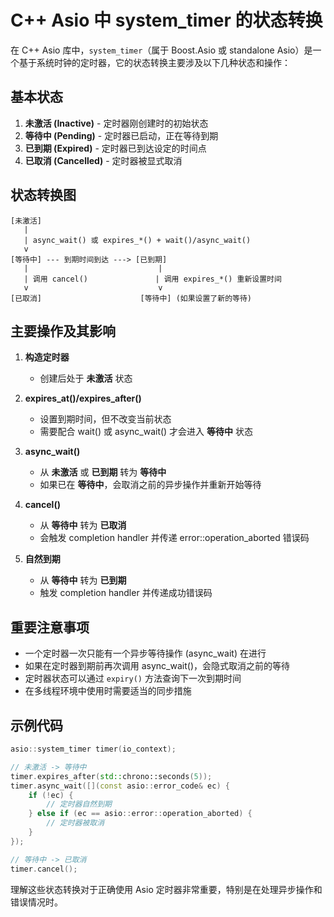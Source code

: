# C++ Asio 中 system_timer 的状态转换

在 C++ Asio 库中，`system_timer`（属于 Boost.Asio 或 standalone Asio）是一个基于系统时钟的定时器，它的状态转换主要涉及以下几种状态和操作：

## 基本状态

1. **未激活 (Inactive)** - 定时器刚创建时的初始状态
2. **等待中 (Pending)** - 定时器已启动，正在等待到期
3. **已到期 (Expired)** - 定时器已到达设定的时间点
4. **已取消 (Cancelled)** - 定时器被显式取消

## 状态转换图

```
[未激活]
   |
   | async_wait() 或 expires_*() + wait()/async_wait()
   v
[等待中] --- 到期时间到达 ---> [已到期]
   |                             |
   | 调用 cancel()               | 调用 expires_*() 重新设置时间
   v                             v
[已取消]                      [等待中] (如果设置了新的等待)
```

## 主要操作及其影响

1. **构造定时器**
   - 创建后处于 **未激活** 状态

2. **expires_at()/expires_after()**
   - 设置到期时间，但不改变当前状态
   - 需要配合 wait() 或 async_wait() 才会进入 **等待中** 状态

3. **async_wait()**
   - 从 **未激活** 或 **已到期** 转为 **等待中**
   - 如果已在 **等待中**，会取消之前的异步操作并重新开始等待

4. **cancel()**
   - 从 **等待中** 转为 **已取消**
   - 会触发 completion handler 并传递 error::operation_aborted 错误码

5. **自然到期**
   - 从 **等待中** 转为 **已到期**
   - 触发 completion handler 并传递成功错误码

## 重要注意事项

- 一个定时器一次只能有一个异步等待操作 (async_wait) 在进行
- 如果在定时器到期前再次调用 async_wait()，会隐式取消之前的等待
- 定时器状态可以通过 `expiry()` 方法查询下一次到期时间
- 在多线程环境中使用时需要适当的同步措施

## 示例代码

```cpp
asio::system_timer timer(io_context);

// 未激活 -> 等待中
timer.expires_after(std::chrono::seconds(5));
timer.async_wait([](const asio::error_code& ec) {
    if (!ec) {
        // 定时器自然到期
    } else if (ec == asio::error::operation_aborted) {
        // 定时器被取消
    }
});

// 等待中 -> 已取消
timer.cancel();
```

理解这些状态转换对于正确使用 Asio 定时器非常重要，特别是在处理异步操作和错误情况时。
